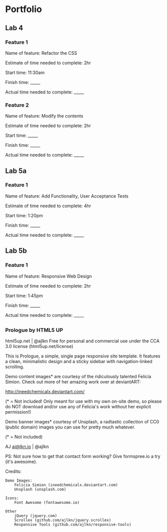 # Portfolio

## Lab 4

### **Feature 1**

Name of feature: Refactor the CSS

Estimate of time needed to complete: 2hr

Start time: 11:30am

Finish time: _____

Actual time needed to complete: _____

### **Feature 2**

Name of feature: Modify the contents

Estimate of time needed to complete: 2hr

Start time: _____

Finish time: _____

Actual time needed to complete: _____

## Lab 5a

### **Feature 1**

Name of feature: Add Functionality, User Acceptance Tests

Estimate of time needed to complete: 4hr

Start time: 1:20pm

Finish time: _____

Actual time needed to complete: _____

## Lab 5b

### **Feature 1**

Name of feature: Responsive Web Design

Estimate of time needed to complete: 2hr

Start time: 1:45pm

Finish time: _____

Actual time needed to complete: _____

## 

### Prologue by HTML5 UP
html5up.net | @ajlkn
Free for personal and commercial use under the CCA 3.0 license (html5up.net/license)


This is Prologue, a simple, single page responsive site template. It features a
clean, minimalistic design and a sticky sidebar with navigation-linked scrolling.

Demo content images* are courtesy of the ridiculously talented Felicia Simion. Check out
more of her amazing work over at deviantART:

http://ineedchemicalx.deviantart.com/

(* = Not included! Only meant for use with my own on-site demo, so please do NOT download
and/or use any of Felicia's work without her explicit permission!)

Demo banner images* courtesy of Unsplash, a radtastic collection of CC0 (public domain)
images you can use for pretty much whatever.

(* = Not included)

AJ
aj@lkn.io | @ajlkn

PS: Not sure how to get that contact form working? Give formspree.io a try (it's awesome).


Credits:

	Demo Images:
		Felicia Simion (ineedchemicalx.deviantart.com)
		Unsplash (unsplash.com)

	Icons:
		Font Awesome (fontawesome.io)

	Other
		jQuery (jquery.com)
		Scrollex (github.com/ajlkn/jquery.scrollex)
		Responsive Tools (github.com/ajlkn/responsive-tools)